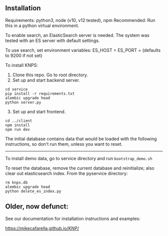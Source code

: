 ## Installation
Requirements: python3, node (v10, v12 tested), npm 
Recommended: Run this in a python virtual environment.

To enable search, an ElasticSearch server is needed. The system was tested with an ES server with default settings.

To use search, set environment variables:
ES_HOST = <ElasticSearch server hostname>
ES_PORT = <ElasticSearch server port> (defaults to 9200 if not set)

To install KNPS:
  
1. Clone this repo. Go to root directory.
2. Set up and start backend server.
  ```
cd service
pip install -r requirements.txt
alembic upgrade head
python server.py
```
3. Set up and start frontend.
```
cd ../client
npm install
npm run dev
```

The initial database contains data that would be loaded with the following instructions, so don't run them, unless you want to reset.

---

To install demo data, go to service directory and run `bootstrap_demo.sh`


To reset the database, remove the current database and reinitialize; also clear out elasticsearch index. 
From the pyservice directory:
```
rm knps.db
alembic upgrade head
python delete_es_index.py
```

## Older, now defunct: 

See our documentation for installation instructions and examples:

https://mikecafarella.github.io/KNP/
